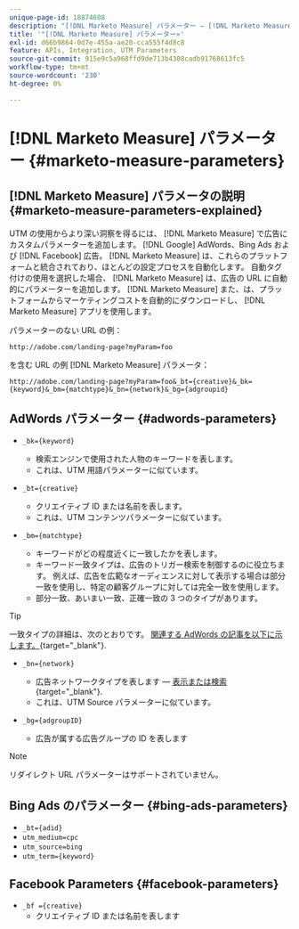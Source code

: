 ```yaml
---
unique-page-id: 18874608
description: "[!DNL Marketo Measure] パラメーター — [!DNL Marketo Measure]"
title: '"[!DNL Marketo Measure] パラメーター»'
exl-id: d66b9864-0d7e-455a-ae20-cca555f4d8c8
feature: APIs, Integration, UTM Parameters
source-git-commit: 915e9c5a968ffd9de713b4308cadb91768613fc5
workflow-type: tm+mt
source-wordcount: '230'
ht-degree: 0%

---
```


# [!DNL Marketo Measure] パラメーター {#marketo-measure-parameters}

## [!DNL Marketo Measure] パラメータの説明 {#marketo-measure-parameters-explained}

UTM の使用からより深い洞察を得るには、 [!DNL Marketo Measure] で広告にカスタムパラメーターを追加します。 [!DNL Google] AdWords、Bing Ads および [!DNL Facebook] 広告。 [!DNL Marketo Measure] は、これらのプラットフォームと統合されており、ほとんどの設定プロセスを自動化します。 自動タグ付けの使用を選択した場合、 [!DNL Marketo Measure] は、広告の URL に自動的にパラメーターを追加します。 [!DNL Marketo Measure] また、は、プラットフォームからマーケティングコストを自動的にダウンロードし、 [!DNL Marketo Measure] アプリを使用します。

パラメーターのない URL の例：

`http://adobe.com/landing-page?myParam=foo`

を含む URL の例 [!DNL Marketo Measure] パラメータ：

`http://adobe.com/landing-page?myParam=foo&_bt={creative}&_bk={keyword}&_bm={matchtype}&_bn={network}&_bg={adgroupid}`

## AdWords パラメーター {#adwords-parameters}

* `_bk={keyword}`
   * 検索エンジンで使用された人物のキーワードを表します。
   * これは、UTM 用語パラメーターに似ています。

* `_bt={creative}`
   * クリエイティブ ID または名前を表します。
   * これは、UTM コンテンツパラメーターに似ています。

* `_bm={matchtype}`
   * キーワードがどの程度近くに一致したかを表します。
   * キーワード一致タイプは、広告のトリガー検索を制御するのに役立ちます。 例えば、広告を広範なオーディエンスに対して表示する場合は部分一致を使用し、特定の顧客グループに対しては完全一致を使用します。
   * 部分一致、あいまい一致、正確一致の 3 つのタイプがあります。

>[!TIP]
>
>一致タイプの詳細は、次のとおりです。 [関連する AdWords の記事を以下に示します。](https://support.google.com/adwords/answer/2497836?hl=en){target="_blank"}.

* `_bn={network}`
   * 広告ネットワークタイプを表します — [表示または検索](https://support.google.com/adwords/answer/1752334?hl=en){target="_blank"}.
   * これは、UTM Source パラメーターに似ています。

* `_bg={adgroupID}`
   * 広告が属する広告グループの ID を表します

>[!NOTE]
>
>リダイレクト URL パラメーターはサポートされていません。

## Bing Ads のパラメーター {#bing-ads-parameters}

* `_bt={adid}`
* `utm_medium=cpc`
* `utm_source=bing`
* `utm_term={keyword}`

## Facebook Parameters {#facebook-parameters}

* `_bf ={creative}`
   * クリエイティブ ID または名前を表します
